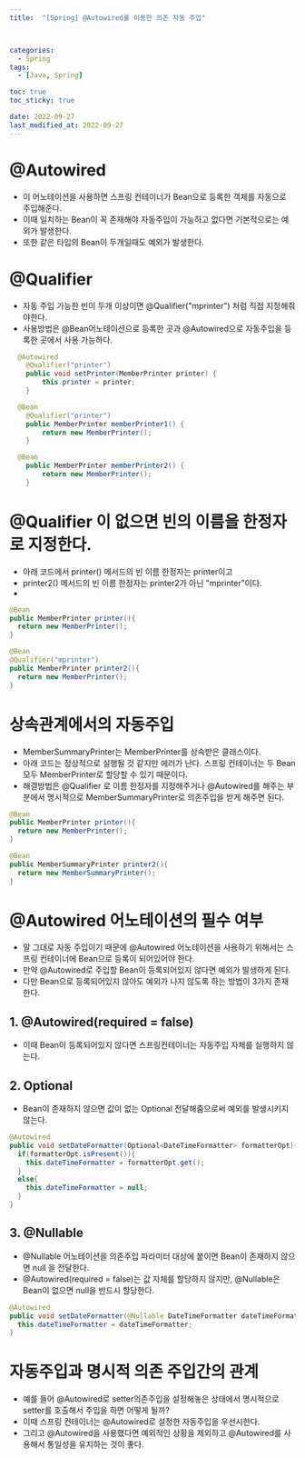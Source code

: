 ```yaml
---
title:  "[Spring] @Autowired를 이용한 의존 자동 주입" 



categories:
  - Spring
tags:
  - [Java, Spring]

toc: true
toc_sticky: true

date: 2022-09-27
last_modified_at: 2022-09-27
---
```



# @Autowired
- 이 어노테이션을 사용하면 스프링 컨테이너가 Bean으로 등록한 객체를 자동으로 주입해준다.
- 이때 일치하는 Bean이 꼭 존재해야 자동주입이 가능하고 없다면 기본적으로는 예외가 발생한다.
- 또한 같은 타입의 Bean이 두개일때도 예외가 발생한다.

# @Qualifier
- 자동 주입 가능한 빈이 두개 이상이면 @Qualifier("mprinter") 처럼 직접 지정해줘야한다.
- 사용방법은 @Bean어노테이션으로 등록한 곳과 @Autowired으로 자동주입을 등록한 곳에서 사용 가능하다.

```java
  @Autowired
	@Qualifier("printer")
	public void setPrinter(MemberPrinter printer) {
		this.printer = printer;
	}

  @Bean
	@Qualifier("printer")
	public MemberPrinter memberPrinter1() {
		return new MemberPrinter();
	}

  @Bean
	public MemberPrinter memberPrinter2() {
		return new MemberPrinter();
	}

```


# @Qualifier 이 없으면 빈의 이름을 한정자로 지정한다.
- 아래 코드에서 printer() 메서드의 빈 이름 한정자는 printer이고
- printer2() 메서드의 빈 이름 한정자는 printer2가 아닌 "mprinter"이다.
- 

```java
@Bean
public MemberPrinter printer(){
  return new MemberPrinter();
}

@Bean
@Qualifier("mprinter")
public MemberPrinter printer2(){
  return new MemberPrinter();
}
```
# 상속관계에서의 자동주입
- MemberSummaryPrinter는 MemberPrinter를 상속받은 클래스이다.
- 아래 코드는 정상적으로 실행될 것 같지만 에러가 난다. 스프링 컨테이너는 두 Bean 모두 MemberPrinter로 할당할 수 있기 때문이다.
- 해결방법은 @Qualifier 로 이름 한정자를 지정해주거나 @Autowired를 해주는 부분에서 명시적으로 MemberSummaryPrinter로 의존주입을 받게 해주면 된다.

```java
@Bean
public MemberPrinter printer(){
  return new MemberPrinter();
}

@Bean
public MemberSummaryPrinter printer2(){
  return new MemberSummaryPrinter();
}
```

# @Autowired 어노테이션의 필수 여부
- 말 그대로 자동 주입이기 때문에 @Autowired 어노테이션을 사용하기 위해서는 스프링 컨테이너에 Bean으로 등록이 되어있어야 한다.
- 만약 @Autowired로 주입할 Bean이 등록되어있지 않다면 예외가 발생하게 된다.
- 다만 Bean으로 등록되어있지 않아도 예외가 나지 않도록 하는 방법이 3가지 존재한다.
## 1. @Autowired(required = false)
- 이때 Bean이 등록되어있지 않다면 스프링컨테이너는 자동주입 자체를 실행하지 않는다.
## 2. Optional
- Bean이 존재하지 않으면 값이 없는 Optional 전달해줌으로써 예외를 발생시키지 않는다.
```java
@Autowired
public void setDateFormatter(Optional<DateTimeFormatter> formatterOpt){
  if(formatterOpt.isPresent()){
    this.dateTimeFormatter = formatterOpt.get();
  }
  else{
    this.dateTimeFormatter = null;
  }
}
```
## 3. @Nullable
- @Nullable 어노테이션을 의존주입 파라미터 대상에 붙이면 Bean이 존재하지 않으면 null 을 전달한다.
- @Autowired(required = false)는 값 자체를 할당하지 않지만, @Nullable은 Bean이 없으면 null을 반드시 할당한다.

```java
@Autowired
public void setDateFormatter(@Nullable DateTimeFormatter dateTimeFormatter){
  this.dateTimeFormatter = dateTimeFormatter;
}
```

# 자동주입과 명시적 의존 주입간의 관계
- 예를 들어 @Autowired로 setter의존주입을 설정해놓은 상태에서 명시적으로 setter를 호출해서 주입을 하면 어떻게 될까?
- 이때 스프링 컨테이너는 @Autowired로 설정한 자동주입을 우선시한다.
- 그리고 @Autowired을 사용했다면 예외적인 상황을 제외하고 @Autowired를 사용해서 통일성을 유지하는 것이 좋다.

<!-- [맨 위](#){: .btn .btn--primary }{: .align-right} 스크롤시 자동으로 up to 화살표가 나오므로 삭제 -->
